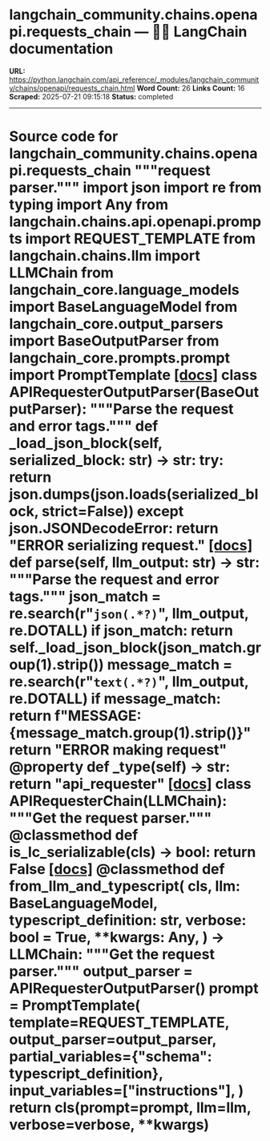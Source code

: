 # langchain_community.chains.openapi.requests_chain — 🦜🔗 LangChain  documentation

**URL:** https://python.langchain.com/api_reference/_modules/langchain_community/chains/openapi/requests_chain.html
**Word Count:** 26
**Links Count:** 16
**Scraped:** 2025-07-21 09:15:18
**Status:** completed

---

# Source code for langchain\_community.chains.openapi.requests\_chain               """request parser."""          import json     import re     from typing import Any          from langchain.chains.api.openapi.prompts import REQUEST_TEMPLATE     from langchain.chains.llm import LLMChain     from langchain_core.language_models import BaseLanguageModel     from langchain_core.output_parsers import BaseOutputParser     from langchain_core.prompts.prompt import PromptTemplate                              [[docs]](https://python.langchain.com/api_reference/community/chains/langchain_community.chains.openapi.requests_chain.APIRequesterOutputParser.html#langchain_community.chains.openapi.requests_chain.APIRequesterOutputParser)     class APIRequesterOutputParser(BaseOutputParser):         """Parse the request and error tags."""              def _load_json_block(self, serialized_block: str) -> str:             try:                 return json.dumps(json.loads(serialized_block, strict=False))             except json.JSONDecodeError:                 return "ERROR serializing request."                         [[docs]](https://python.langchain.com/api_reference/community/chains/langchain_community.chains.openapi.requests_chain.APIRequesterOutputParser.html#langchain_community.chains.openapi.requests_chain.APIRequesterOutputParser.parse)         def parse(self, llm_output: str) -> str:             """Parse the request and error tags."""                  json_match = re.search(r"```json(.*?)```", llm_output, re.DOTALL)             if json_match:                 return self._load_json_block(json_match.group(1).strip())             message_match = re.search(r"```text(.*?)```", llm_output, re.DOTALL)             if message_match:                 return f"MESSAGE: {message_match.group(1).strip()}"             return "ERROR making request"                             @property         def _type(self) -> str:             return "api_requester"                                             [[docs]](https://python.langchain.com/api_reference/community/chains/langchain_community.chains.openapi.requests_chain.APIRequesterChain.html#langchain_community.chains.openapi.requests_chain.APIRequesterChain)     class APIRequesterChain(LLMChain):         """Get the request parser."""              @classmethod         def is_lc_serializable(cls) -> bool:             return False                         [[docs]](https://python.langchain.com/api_reference/community/chains/langchain_community.chains.openapi.requests_chain.APIRequesterChain.html#langchain_community.chains.openapi.requests_chain.APIRequesterChain.from_llm_and_typescript)         @classmethod         def from_llm_and_typescript(             cls,             llm: BaseLanguageModel,             typescript_definition: str,             verbose: bool = True,             **kwargs: Any,         ) -> LLMChain:             """Get the request parser."""             output_parser = APIRequesterOutputParser()             prompt = PromptTemplate(                 template=REQUEST_TEMPLATE,                 output_parser=output_parser,                 partial_variables={"schema": typescript_definition},                 input_variables=["instructions"],             )             return cls(prompt=prompt, llm=llm, verbose=verbose, **kwargs)